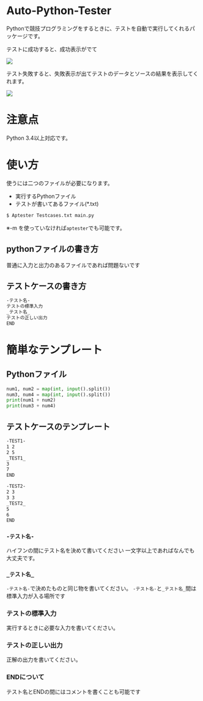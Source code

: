 # Auto-Python-Tester

Pythonで競技プログラミングをするときに、テストを自動で実行してくれるパッケージです。

テストに成功すると、成功表示がでて

![](image/README/1631254786502.png)

テスト失敗すると、失敗表示が出てテストのデータとソースの結果を表示してくれます。

![](image/README/1631255094706.png)

# 注意点
Python 3.4以上対応です。

# 使い方
使うには二つのファイルが必要になります。
- 実行するPythonファイル
- テストが書いてあるファイル(*.txt)

```bash
$ Aptester Testcases.txt main.py
```
※-m を使っていなければ`aptester`でも可能です。


## pythonファイルの書き方
普通に入力と出力のあるファイルであれば問題ないです

## テストケースの書き方
```txt
-テスト名-
テストの標準入力
_テスト名_
テストの正しい出力
END
```

# 簡単なテンプレート
## Pythonファイル

```py
num1, num2 = map(int, input().split())
num3, num4 = map(int, input().split())
print(num1 + num2)
print(num3 + num4)
```

## テストケースのテンプレート
```txt
-TEST1-
1 2
2 5
_TEST1_
3
7
END

-TEST2-
2 3
3 3
_TEST2_
5
6
END
```

### `-テスト名-`
ハイフンの間にテスト名を決めて書いてください
一文字以上であればなんでも大丈夫です。

### `_テスト名_`
`-テスト名-`で決めたものと同じ物を書いてください。
`-テスト名-`と`_テスト名_`間は標準入力が入る場所です

### テストの標準入力
実行するときに必要な入力を書いてください。

### テストの正しい出力
正解の出力を書いてください。

### ENDについて
テスト名とENDの間にはコメントを書くことも可能です
